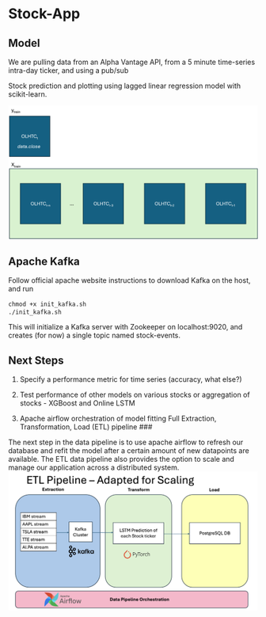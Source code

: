 # Stock-App #

## Model ##

We are pulling data from an Alpha Vantage API, from a 5 minute time-series intra-day ticker, and using a pub/sub 

Stock prediction and plotting using lagged linear regression model with scikit-learn.

![Online LSTM Training](Online-training.png)

## Apache Kafka ##

Follow official apache website instructions to download Kafka on the host, and run

```
chmod +x init_kafka.sh
./init_kafka.sh
```

This will initialize a Kafka server with Zookeeper on localhost:9020, and creates (for now) a single topic named stock-events. 

## Next Steps ##

1. Specify a performance metric for time series (accuracy, what else?)

2. Test performance of other models on various stocks or aggregation of stocks - XGBoost and Online LSTM

3. Apache airflow orchestration of model fitting Full Extraction, Transformation, Load (ETL) pipeline ###

The next step in the data pipeline is to use apache airflow to refresh our database and refit the model after a certain amount of new datapoints are available.
The ETL data pipeline also provides the option to scale and manage our application across a distributed system.
![ETL Pipeline](ETL%20pipeline.png)
